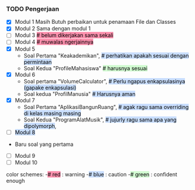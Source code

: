 ### TODO Pengerjaan
- [x] Modul 1 
	Masih Butuh perbaikan untuk penamaan File dan Classes
- [x] Modul 2
	Sama dengan modul 1
- [ ] Modul 3 <mark style="background: #FF5582A6;"># belum dikerjakan sama sekali</mark>
- [ ] Modul 4 <mark style="background: #FF5582A6;"># muwalas ngerjainnya</mark>
- [x] Modul 5
	- Soal Pertama "Keakademikan", <mark style="background: #ADCCFFA6;"># perhatikan apakah sesuai dengan permintaan</mark>
	- Soal Kedua "ProfileMahasiswa" <mark style="background: #BBFABBA6;"># harusnya sesuai</mark>
- [x] Modul 6
	- Soal pertama "VolumeCalculator", <mark style="background: #ADCCFFA6;"># Perlu ngapus enkapsulasinya (gapake enkapsulasi)</mark>
	- Soal kedua "ProfilManusia" <mark style="background: #ADCCFFA6;"># Harusnya aman</mark>
- [x] Modul 7
	- Soal Pertama "AplikasiBangunRuang", <mark style="background: #ADCCFFA6;"># agak ragu sama overriding di kelas masing masing</mark>
	- Soal Kedua "ProgramAlatMusik", <mark style="background: #ADCCFFA6;"># jujurly ragu sama apa yang dipolymorph</mark>,
- [ ] <mark style="background: #ADCCFFA6;">Modul 8</mark>
- Baru soal yang pertama
- [ ] Modul 9
- [ ] Modul 10

color schemes: 
-<mark style="background: #FF5582A6;"># red</mark> : warning
-<mark style="background: #ADCCFFA6;"># blue</mark> : caution
-<mark style="background: #BBFABBA6;"># green</mark> : confident enough


